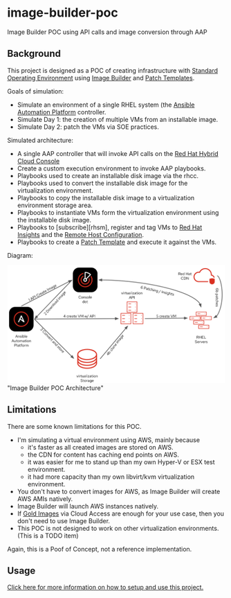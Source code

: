 # image-builder-poc
Image Builder POC using API calls and image conversion through AAP

## Background
This project is designed as a POC of creating infrastructure with [Standard Operating Environment][soe] using [Image Builder][imgbuilder] and [Patch Templates][patch].

Goals of simulation:

* Simulate an environment of a single RHEL system (the [Ansible Automation Platform][aap] controller.
* Simulate Day 1: the creation of multiple VMs from an installable image.
* Simulate Day 2: patch the VMs via SOE practices.

Simulated architecture:
* A single AAP controller that will invoke API calls on the [Red Hat Hybrid Cloud Console][rhcc]
* Create a custom execution environment to invoke AAP playbooks.
* Playbooks used to create an installable disk image via the rhcc.
* Playbooks used to convert the installable disk image for the virtualization environment.
* Playbooks to copy the installable disk image to a virtualization environment storage area.
* Playbooks to instantiate VMs form the virtualization environment using the installable disk image.
* Playbooks to [subscribe][rhsm], register and tag VMs to [Red Hat Insights][insights] and the [Remote Host Configuration][rhcd].
* Playbooks to create a [Patch Template][patch] and execute it against the VMs.

Diagram:

![architecture diagram](/docs/images/architecture.png) "Image Builder POC Architecture"

[soe]: https://www.redhat.com/en/topics/management/what-is-an-soe
[imgbuilder]: https://www.redhat.com/sysadmin/rhel-image-builder
[patch]: https://access.redhat.com/documentation/en-us/red_hat_insights/2023/html/system_patching_using_remediation_playbooks/index
[aap]: https://www.redhat.com/en/technologies/management/ansible
[rhcc]: https://console.redhat.com/
[insights]: https://www.redhat.com/en/technologies/management/insights
[rhcd]: https://access.redhat.com/documentation/en-us/red_hat_insights/2023/html/remote_host_configuration_and_management/index
[rmsh]: https://access.redhat.com/documentation/en-us/subscription_central/2023/html/getting_started_with_rhel_system_registration/index

## Limitations

There are some known limitations for this POC.

* I'm simulating a virtual environment using AWS, mainly because
    * it's faster as all created images are stored on AWS.
    * the CDN for content has caching end points on AWS.
    * it was easier for me to stand up than my own Hyper-V or ESX test environment.
    * it had more capacity than my own libvirt/kvm virtualization environment.
* You don't have to convert images for AWS, as Image Builder will create AWS AMIs natively.
* Image Builder will launch AWS instances natively.
* If [Gold Images][gold] via Cloud Access are enough for your use case, then you don't need to use Image Builder.
* This POC is not designed to work on other virtualization environments. (This is a TODO item)

Again, this is a Poof of Concept, not a reference implementation.

[gold]: https://www.redhat.com/en/topics/linux/what-is-a-golden-image#golden-images-and-the-red-hat-portfolio

## Usage

[Click here for more information on how to setup and use this project.][usage]

[usage]: /docs/README.md
